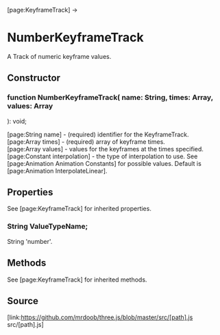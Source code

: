 [page:KeyframeTrack] →

# NumberKeyframeTrack

A Track of numeric keyframe values.

## Constructor

###  function NumberKeyframeTrack( name: String, times: Array, values: Array
): void;

[page:String name] - (required) identifier for the KeyframeTrack.  
[page:Array times] - (required) array of keyframe times.  
[page:Array values] - values for the keyframes at the times specified.  
[page:Constant interpolation] - the type of interpolation to use. See
[page:Animation Animation Constants] for possible values. Default is
[page:Animation InterpolateLinear].

## Properties

See [page:KeyframeTrack] for inherited properties.

###  String ValueTypeName;

String 'number'.

## Methods

See [page:KeyframeTrack] for inherited methods.

## Source

[link:https://github.com/mrdoob/three.js/blob/master/src/[path].js
src/[path].js]

